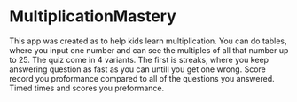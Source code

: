 # MultiplicationMastery
This app was created as to help kids learn multiplication. You can do tables, where you input one number and can see the multiples of all that number up to 25. The quiz come in 4 variants. The first is streaks, where you keep answering question as fast as you can untill you get one wrong. Score record you proformance compared to all of the questions you answered. Timed times and scores you preformance.
